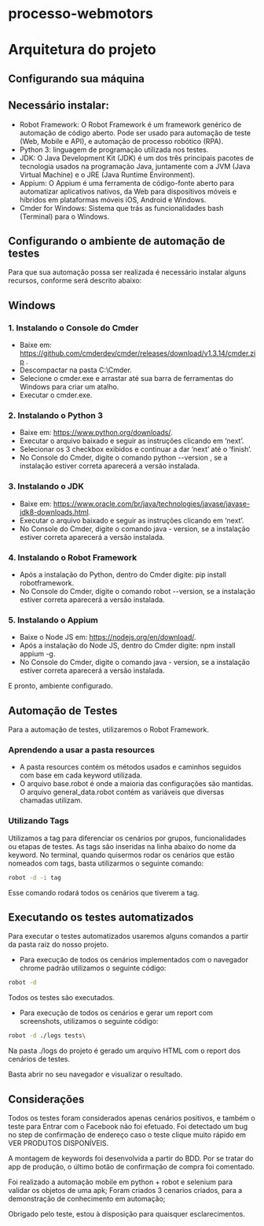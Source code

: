 # processo-webmotors
<h1>Arquitetura do projeto</h1>

Configurando sua máquina
-------------------------
Necessário instalar:
-----------------------

*	Robot Framework: O Robot Framework é um framework genérico de automação de código aberto. Pode ser usado para automação de teste (Web, Mobile e API), e automação de processo robótico (RPA).
*	Python 3: linguagem de programação utilizada nos testes.
*   JDK: O Java Development Kit (JDK) é um dos três principais pacotes de tecnologia usados na programação Java, juntamente com a JVM (Java Virtual Machine) e o JRE (Java Runtime Environment).
*   Appium: O Appium é uma ferramenta de código-fonte aberto para automatizar aplicativos nativos, da Web para dispositivos móveis e híbridos em plataformas móveis iOS, Android e Windows.
*	Cmder for Windows: Sistema que trás as funcionalidades bash (Terminal) para o Windows.


Configurando o ambiente de automação de testes
------------------------------------------------------------

Para que sua automação possa ser realizada é necessário instalar alguns recursos, conforme será descrito abaixo:

Windows
--------

<h3>1. Instalando o Console do Cmder</h3>

*	Baixe em: <https://github.com/cmderdev/cmder/releases/download/v1.3.14/cmder.zip> .
*	Descompactar na pasta C:\Cmder.
*	Selecione o cmder.exe e arrastar até sua barra de ferramentas do Windows para criar um atalho.
*	Executar o cmder.exe.

<h3>2. Instalando o Python 3</h3>

*	Baixe em: <https://www.python.org/downloads/>.
*	Executar o arquivo baixado e seguir as instruções clicando em ‘next’.
* 	Selecionar os 3 checkbox exibidos e continuar a dar ‘next’ até o ‘finish’.
*	No Console do Cmder, digite o comando python --version , se a instalação estiver correta aparecerá a versão instalada.

<h3>3. Instalando o JDK</h3>

*	Baixe em: <https://www.oracle.com/br/java/technologies/javase/javase-jdk8-downloads.html>.
*	Executar o arquivo baixado e seguir as instruções clicando em ‘next’.
*	No Console do Cmder, digite o comando java - version, se a instalação estiver correta aparecerá a versão instalada.

<h3>4. Instalando o Robot Framework</h3>

*	Após a instalação do Python, dentro do Cmder digite: pip install robotframework.
*	No Console do Cmder, digite o comando robot --version, se a instalação estiver correta aparecerá a versão instalada.

<h3>5. Instalando o Appium</h3>

*	Baixe o Node JS em: <https://nodejs.org/en/download/>.
*	Após a instalação do Node JS, dentro do Cmder digite: npm install appium -g.
*	No Console do Cmder, digite o comando java - version, se a instalação estiver correta aparecerá a versão instalada.


E pronto, ambiente configurado.


Automação de Testes
--------------------

Para a automação de testes, utilizaremos o Robot Framework.

<h3>Aprendendo a usar a pasta resources</h3>

*	A pasta resources contém os métodos usados e caminhos seguidos com base em cada keyword utilizada.
*	O arquivo base.robot é onde a maioria das configurações são mantidas. O arquivo general_data.robot contém as variáveis que diversas chamadas utilizam.

<h3>Utilizando Tags</h3>

Utilizamos a tag para diferenciar os cenários por grupos, funcionalidades ou etapas de testes. As tags são inseridas na linha abaixo do nome da keyword.
No terminal, quando quisermos rodar os cenários que estão nomeados com tags, basta utilizarmos o seguinte comando:

````bash
robot -d -i tag
````

Esse comando rodará todos os cenários que tiverem a tag.

Executando os testes automatizados
-----------------------------------

Para executar o testes automatizados usaremos alguns comandos a partir da pasta raiz do nosso projeto.

*	Para execução de todos os cenários implementados com o navegador chrome padrão utilizamos o seguinte código:
````bash
robot -d
````

Todos os testes são executados.


*	Para execução de todos os cenários e gerar um report com screenshots, utilizamos o seguinte código:
````bash
robot -d ./logs tests\
````

Na pasta ./logs do projeto é gerado um arquivo HTML com o report dos cenários de testes.

Basta abrir no seu navegador e visualizar o resultado.

Considerações
-----------------------------------

Todos os testes foram considerados apenas cenários positivos, e também o teste para Entrar com o Facebook não foi efetuado. Foi detectado um bug no step de confirmação de endereço caso o teste clique muito rápido em VER PRODUTOS DISPONÍVEIS.

A montagem de keywords foi desenvolvida a partir do BDD. Por se tratar do app de produção, o último botão de confirmação de compra foi comentado. 

Foi realizado a automação mobile em python + robot e selenium para validar os objetos de uma apk;
Foram criados 3 cenarios criados, para a demonstração de conhecimento em automação;

Obrigado pelo teste, estou à disposição para quaisquer esclarecimentos.
